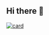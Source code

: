 ## Hi there 👋

[![card](https://github-readme-stats.vercel.app/api?LukasBariani=iuricode&theme=default)](https://github.com/anuraghazra/github-readme-stats)

<!--
**LukasBariani/LukasBariani** is a ✨ _special_ ✨ repository because its `README.md` (this file) appears on your GitHub profile.

Here are some ideas to get you started:

- 🔭 I’m currently working on ...
- 🌱 I’m currently learning ...
- 👯 I’m looking to collaborate on ...
- 🤔 I’m looking for help with ...
- 💬 Ask me about ...
- 📫 How to reach me: ...
- 😄 Pronouns: ...
- ⚡ Fun fact: ...
-->
